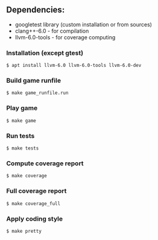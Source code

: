 ## Dependencies:
+ googletest library (custom installation or from sources)
+ clang++-6.0 - for compilation
+ llvm-6.0-tools - for coverage computing

### Installation (except gtest)
    $ apt install llvm-6.0 llvm-6.0-tools llvm-6.0-dev


### Build game runfile
    $ make game_runfile.run

### Play game
    $ make game

### Run tests
    $ make tests

### Compute coverage report
    $ make coverage

### Full coverage report
    $ make coverage_full
    
### Apply coding style
    $ make pretty